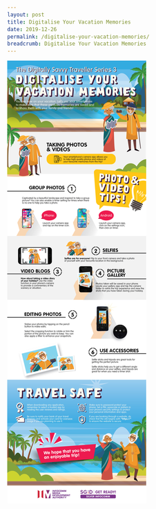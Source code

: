 ```yaml
---
layout: post
title: Digitalise Your Vacation Memories
date: 2019-12-26
permalink: /digitalise-your-vacation-memories/
breadcrumb: Digitalise Your Vacation Memories
---
```


![image1](/images/articles/digitalise-your-vacation-memories/digitalise-your-vacation-memories.jpg)
